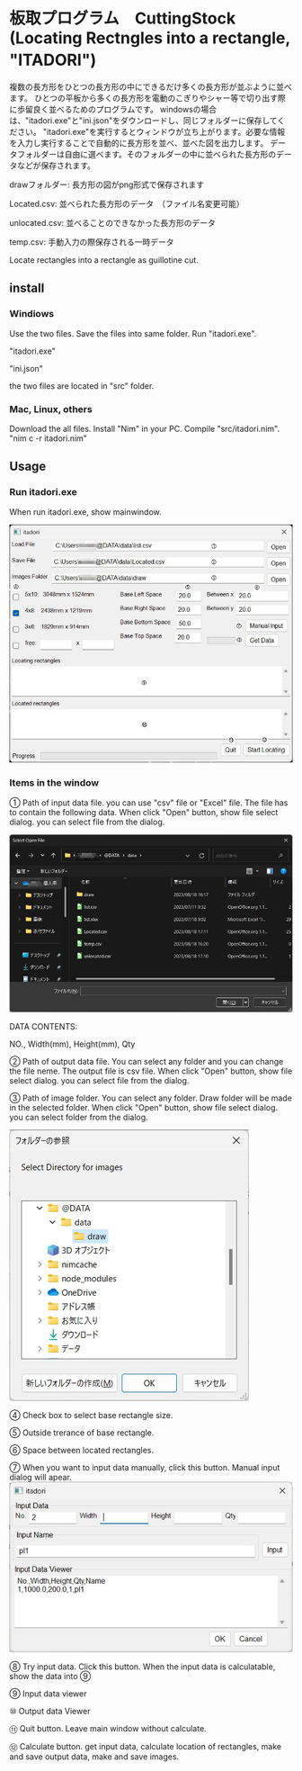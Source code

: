# 板取プログラム　CuttingStock (Locating Rectngles into a rectangle, "ITADORI")　

複数の長方形をひとつの長方形の中にできるだけ多くの長方形が並ぶように並べます。
ひとつの平板から多くの長方形を電動のこぎりやシャー等で切り出す際に歩留良く並べるためのプログラムです。
windowsの場合は、"itadori.exe"と"ini.json"をダウンロードし、同じフォルダーに保存してください。
"itadori.exe"を実行するとウィンドウが立ち上がります。必要な情報を入力し実行することで自動的に長方形を並べ、並べた図を出力します。
データフォルダーは自由に選べます。そのフォルダーの中に並べられた長方形のデータなどが保存されます。

drawフォルダー: 長方形の図がpng形式で保存されます

Located.csv: 並べられた長方形のデータ　（ファイル名変更可能）

unlocated.csv: 並べることのできなかった長方形のデータ

temp.csv: 手動入力の際保存される一時データ

Locate rectangles into a rectangle as guillotine cut.


## install
### Windiows
Use the two files. 
Save the files into same folder. 
Run "itadori.exe". 

  "itadori.exe"

  "ini.json"
  
the two files are located in "src" folder.


### Mac, Linux, others
Download the all files. 
Install "Nim" in your PC. 
Compile "src/itadori.nim".  "nim c -r itadori.nim"


## Usage
### Run itadori.exe
When run itadori.exe, show mainwindow.

![Main Window](./images/itadori01.jpg)
### Items in the window
① Path of input data file. you can use "csv" file or "Excel" file. The file has to contain the following data. When click "Open" button, show file select dialog. you can select file from the dialog.

![File Select Dialog](./images/itadori02.jpg)

DATA CONTENTS:

NO., Width(mm), Height(mm), Qty

② Path of output data file. You can select any folder and you can change the file neme. The output file is csv file. When click "Open" button, show file select dialog. you can select file from the dialog.


③ Path of image folder. You can select any folder. Draw folder will be made in the selected folder.  When click "Open" button, show file select dialog. you can select folder from the dialog.

![Folder select Dialog](./images/itadori03.jpg)

④ Check box to select base rectangle size.

⑤ Outside trerance of base rectangle.

⑥ Space between located rectangles.

⑦ When you want to input data manually, click this button. Manual input dialog will apear.
![Manual Input Dailog](./images/itadori04.jpg)

⑧ Try input data. Click this button. When the input data is calculatable, show the data into ⑨

⑨ Input data viewer

⑩ Output data Viewer

⑪ Quit button. Leave main window without calculate.

⑫ Calculate button. get input data, calculate location of rectangles, make and save output data, make and save images.

